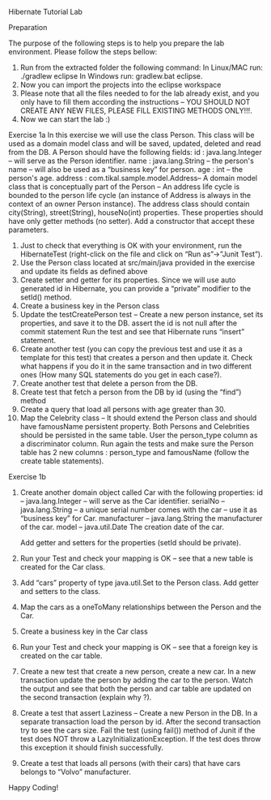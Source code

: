 Hibernate Tutorial Lab

Preparation

The purpose of the following steps is to help you prepare the lab environment. 
Please follow the steps bellow:

1. Run from the extracted folder the following command: 
In Linux/MAC run: ./gradlew eclipse
In Windows run: gradlew.bat eclipse.
2. Now you can import the projects into the eclipse workspace
3. Please note that all the files needed to for the lab already exist, and you only have to fill them according the instructions – YOU SHOULD NOT CREATE ANY NEW FILES, PLEASE FILL EXISTING METHODS ONLY!!!.
4. Now we can start the lab :) 

Exercise 1a
In this exercise we will use the class Person. This class will be used as a domain model class and will be saved, updated, deleted and read from the DB. A Person should have the following fields:
id : java.lang.Integer – will serve as the Person identifier.
name : java.lang.String – the person's name – will also be used as a “business key” for person.
age : int – the person's age.
address : com.tikal.sample.model.Address– A domain model class that is conceptually part of the Person – An address life cycle is bounded to the person life cycle (an instance of Address is always in the context of an owner Person instance).  The address class should contain city(String), street(String), houseNo(int) properties. These properties should have only getter methods (no setter). Add a constructor that accept these parameters.

1. Just to check that everything is OK with your environment, run the HibernateTest (right-click on the file and click on “Run as”->”Junit Test”).
2. Use the Person class located at src/main/java provided in the exercise and update its fields as defined above
3. Create setter and getter for its properties. Since we will use auto generated id in Hibernate, you can provide a “private” modifier to the setId() method.
4. Create a business key in the Person class 
5. Update the testCreatePerson test  – Create a new person instance, set its properties, and save it to the DB. assert the id is not null  after the commit statement Run the test and see that Hibernate runs “insert” statement.
6. Create another test (you can copy the previous test and use it as a template for this test) that creates a person and then update it. Check what happens if you do it in the same transaction and in two different ones (How many SQL statements do you get in each case?).
7. Create another test that delete a person from the DB.
8. Create test that fetch a person from the DB by id (using the “find”) method
9. Create a query that load all persons with age greater than 30.
10. Map the Celebrity class – It should extend the Person class and should have famousName persistent property. Both Persons and Celebrities should be persisted in the same table. User the person_type column as a discriminator column. Run again the tests and make sure the Person table has 2 new columns : person_type and famousName (follow the create table statements).



Exercise 1b
1. Create another domain object called Car with the following properties:
id – java.lang.Integer – will serve as the Car identifier.
serialNo – java.lang.String – a unique serial number comes with the car – use it as “business key” for Car.
manufacturer – java.lang.String the manufacturer of the car.
model – java.util.Date The creation date of the car.	

	Add getter and setters for the properties (setId should be private).
2.  Run your Test and check your mapping is OK – see that a new table is created for the Car class.
3. Add “cars” property of type java.util.Set to the Person class. Add getter and setters to the class.
4. Map the cars as a oneToMany relationships between the Person and the Car.
11. Create a business key in the Car class
5.  Run your Test and check your mapping is OK – see that a foreign key is created on the car table.
6. Create a new test that create a new person, create a new car. In a new transaction update the person by adding the car to the person. Watch the output and see that both the person and car table are updated on the second transaction (explain why ?).
7. Create a test that assert Laziness – Create a new Person in the DB. In a separate transaction load the person by id. After the second transaction try to see the cars size. Fail the test (using fail()) method of Junit if the test does NOT throw a LazyInitializationException. If the test does throw this exception it should finish successfully.
8. Create a test that loads all persons (with their cars) that have cars belongs to “Volvo” manufacturer.


Happy Coding!
